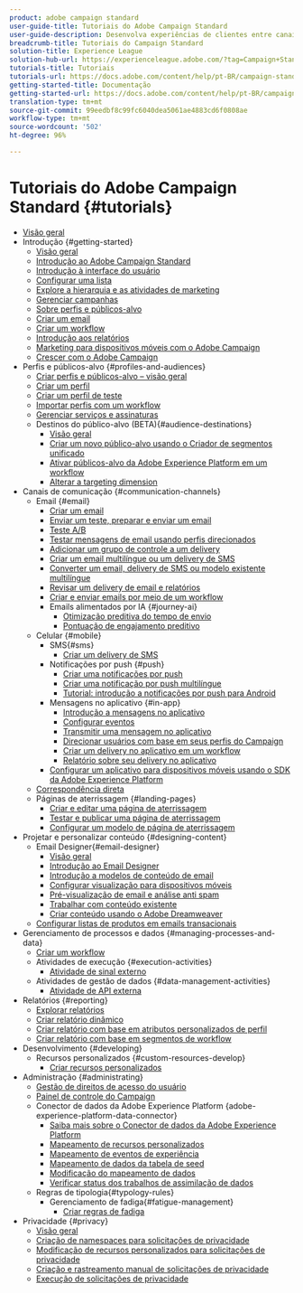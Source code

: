 ```yaml
---
product: adobe campaign standard
user-guide-title: Tutoriais do Adobe Campaign Standard
user-guide-description: Desenvolva experiências de clientes entre canais e crie um ambiente para a orquestração visual de campanhas, gerenciamento de interação em tempo real e execução entre canais.
breadcrumb-title: Tutoriais do Campaign Standard
solution-title: Experience League
solution-hub-url: https://experienceleague.adobe.com/?tag=Campaign+Standard#recommended/solutions/campaign
tutorials-title: Tutoriais
tutorials-url: https://docs.adobe.com/content/help/pt-BR/campaign-standard-learn/tutorials/overview.html
getting-started-title: Documentação
getting-started-url: https://docs.adobe.com/content/help/pt-BR/campaign-standard/using/campaign-standard-home.html
translation-type: tm+mt
source-git-commit: 99eedbf8c99fc6040dea5061ae4883cd6f0808ae
workflow-type: tm+mt
source-wordcount: '502'
ht-degree: 96%

---
```



# Tutoriais do Adobe Campaign Standard {#tutorials}

+ [Visão geral](/help/overview.md)
+ Introdução {#getting-started}
   + [Visão geral](/help/getting-started/getting-started-overview.md)
   + [Introdução ao Adobe Campaign Standard](/help/getting-started/adobe-campaign-standard-introduction.md)
   + [Introdução à interface do usuário](/help/getting-started/getting-started-with-the-ui.md)
   + [Configurar uma lista](/help/getting-started/configure-a-list.md)
   + [Explore a hierarquia e as atividades de marketing](/help/getting-started/explore-hierarchy-and-marketing-activities.md)
   + [Gerenciar campanhas](/help/getting-started/managing-campaigns.md)
   + [Sobre perfis e públicos-alvo](/help/getting-started/understanding-profiles-and-audiences.md)
   + [Criar um email](https://experienceleague.adobe.com/docs/campaign-standard-learn/tutorials/communication-channels/email/create-email-from-homepage.html)
   + [Criar um workflow](https://experienceleague.adobe.com/docs/campaign-standard-learn/tutorials/getting-started/creating-a-workflow.html)
   + [Introdução aos relatórios](/help/getting-started/reporting-with-adobe-campaign-introduction.md)
   + [Marketing para dispositivos móveis com o Adobe Campaign](/help/getting-started/mobile-marketing-with-adobe-campaign.md)
   + [Crescer com o Adobe Campaign](/help/getting-started/growing-with-adobe-campaign.md)
+ Perfis e públicos-alvo {#profiles-and-audiences}
   + [Criar perfis e públicos-alvo – visão geral](/help/profiles-and-audiences/creating-profiles-and-audiences.md)
   + [Criar um perfil](/help/profiles-and-audiences/creating-a-profile.md)
   + [Criar um perfil de teste](/help/profiles-and-audiences/test-profiles.md)
   + [Importar perfis com um workflow](/help/managing-processes-and-data/importing-profiles.md)
   + [Gerenciar serviços e assinaturas](/help/managing-processes-and-data/services-and-subscriptions.md)
   + Destinos do público-alvo (BETA){#audience-destinations}
      + [Visão geral](/help/profiles-and-audiences/audience-destinations/audience-destinations-overview.md)
      + [Criar um novo público-alvo usando o Criador de segmentos unificado](/help/profiles-and-audiences/audience-destinations/creating-audiences-using-segment-builder.md) 
      + [Ativar públicos-alvo da Adobe Experience Platform em um workflow](/help/profiles-and-audiences/audience-destinations/activating-aep-audiences.md)
      + [Alterar a targeting dimension](/help/profiles-and-audiences/audience-destinations/changing-targeting-dimension.md)
+ Canais de comunicação {#communication-channels}
   + Email {#email}
      + [Criar um email](/help/communication-channels/email/create-email-from-homepage.md)
      + [Enviar um teste, preparar e enviar um email](/help/communication-channels/email/sending-test-preparing-sending-email.md)
      + [Teste A/B](/help/communication-channels/email/a-b-testing.md)
      + [Testar mensagens de email usando perfis direcionados](/help/communication-channels/email/profile-substitution.md)
      + [Adicionar um grupo de controle a um delivery](/help/communication-channels/email/control-groups.md)
      + [Criar um email multilíngue ou um delivery de SMS](/help/communication-channels/create-multilingual-deliveries.md)
      + [Converter um email, delivery de SMS ou modelo existente multilíngue](/help/communication-channels/covert-into-multilingual-deliveries.md)
      + [Revisar um delivery de email e relatórios](/help/communication-channels/email/reviewing-personalized-email-delivery-and-reports.md)
      + [Criar e enviar emails por meio de um workflow](/help/communication-channels/email/create-and-send-emails-via-workflow.md)
      + Emails alimentados por IA {#journey-ai}
         + [Otimização preditiva do tempo de envio](/help/communication-channels/email/ai-powered-emails/predictive-send-time-optimization.md)
         + [Pontuação de engajamento preditivo](/help/communication-channels/email/ai-powered-emails/predictive-engagement-scoring.md)
   + Celular {#mobile}
      + SMS{#sms}
         + [Criar um delivery de SMS](/help/communication-channels/mobile/sms/sms-delivery.md)
      + Notificações por push {#push}
         + [Criar uma notificações por push](/help/communication-channels/mobile/push-notifications/creating-a-push-notification.md)
         + [Criar uma notificação por push multilíngue](/help/communication-channels/mobile/push-notifications/creating-multilingual-push-notifications.md)
         + [Tutorial: introdução a notificações por push para Android](https://docs.adobe.com/content/help/pt-BR/campaign-standard-learn/getting-started-with-push-notifications-android/introduction.html)
      + Mensagens no aplicativo {#in-app}
         + [Introdução a mensagens no aplicativo](/help/communication-channels/mobile/in-app/in-app-message-overview.md)
         + [Configurar eventos](/help/communication-channels/mobile/in-app/configure-events.md)
         + [Transmitir uma mensagem no aplicativo](/help/communication-channels/mobile/in-app/broadcast-in-app-message.md)
         + [Direcionar usuários com base em seus perfis do Campaign](/help/communication-channels/mobile/in-app/target-users-based-on-campaign-profile.md)
         + [Criar um delivery no aplicativo em um workflow](/help/communication-channels/mobile/in-app/in-app-activity.md)
         + [Relatório sobre seu delivery no aplicativo](/help/communication-channels/mobile/in-app/in-app-reporting.md)
      + [Configurar um aplicativo para dispositivos móveis usando o SDK da Adobe Experience Platform](/help/communication-channels/mobile/configure-mobile-apps-using-aep-sdk.md) 
   + [Correspondência direta](/help/communication-channels/direct-mail/directmail.md)
   + Páginas de aterrissagem {#landing-pages} 
      + [Criar e editar uma página de aterrissagem](/help/communication-channels/landing-pages/landing-page-create-and-edit.md)
      + [Testar e publicar uma página de aterrissagem](/help/communication-channels/landing-pages/landing-page-test-and-publish.md)
      + [Configurar um modelo de página de aterrissagem](/help/communication-channels/landing-pages/landing-page-configure-templates.md)
+ Projetar e personalizar conteúdo {#designing-content}
   + Email Designer{#email-designer}
      + [Visão geral](/help/designing-content/email-designer/email-designer-overview.md)
      + [Introdução ao Email Designer](/help/designing-content/email-designer/getting-started-with-the-email-designer.md)
      + [Introdução a modelos de conteúdo de email](/help/designing-content/email-designer/email-content-templates.md)
      + [Configurar visualização para dispositivos móveis](/help/designing-content/email-designer/configure-the-mobile-view.md)
      + [Pré-visualização de email e análise anti spam](/help/designing-content/email-designer/preview-your-email.md)
      + [Trabalhar com conteúdo existente](/help/designing-content/email-designer/working-with-existing-content.md)
      + [Criar conteúdo usando o Adobe Dreamweaver](/help/designing-content/email-designer/dreamweaver-integration.md)
   + [Configurar listas de produtos em emails transacionais](/help/designing-content/product-listings-in-transactional-email.md)
+ Gerenciamento de processos e dados {#managing-processes-and-data}
   + [Criar um workflow](/help/managing-processes-and-data/creating-a-workflow.md)
   + Atividades de execução {#execution-activities}
      + [Atividade de sinal externo](/help/managing-processes-and-data/execution-activities/external-signal-activity.md)
   + Atividades de gestão de dados {#data-management-activities}
      + [Atividade de API externa](/help/managing-processes-and-data/data-management-activities/external-api-activity.md)
+ Relatórios {#reporting}
   + [Explorar relatórios](/help/getting-started/exploring-reports.md)
   + [Criar relatório dinâmico](/help/reporting/creating-a-dynamic-report.md)
   + [Criar relatório com base em atributos personalizados de perfil](/help/reporting/custom-profile-attributes-dynamic-reports.md)
   + [Criar relatório com base em segmentos de workflow](/help/reporting/report-on-workflow-segments.md)
+ Desenvolvimento {#developing}
   + Recursos personalizados {#custom-resources-develop}
      + [Criar recursos personalizados](/help/managing-processes-and-data/custom-resources/creating-custom-resources.md)
+ Administração {#administrating}
   + [Gestão de direitos de acesso do usuário](/help/administrating/managing-user-access-rights.md)
   + [Painel de controle do Campaign](https://docs.adobe.com/content/help/pt-BR/campaign-standard-learn/control-panel/control-panel-overview.html)
   + Conector de dados da Adobe Experience Platform {adobe-experience-platform-data-connector}
      + [Saiba mais sobre o Conector de dados da Adobe Experience Platform](/help/administrating/adobe-experience-platform-data-connector/understanding-the-adobe-experience-platform-data-connector.md)
      + [Mapeamento de recursos personalizados](/help/administrating/adobe-experience-platform-data-connector/mapping-custom-resources.md)
      + [Mapeamento de eventos de experiência](/help/administrating/adobe-experience-platform-data-connector/mapping-experience-events.md)
      + [Mapeamento de dados da tabela de seed](/help/administrating/adobe-experience-platform-data-connector/mapping-seed-table-data.md)
      + [Modificação do mapeamento de dados](/help/administrating/adobe-experience-platform-data-connector/modifying-data-mapping.md)
      + [Verificar status dos trabalhos de assimilação de dados](/help/administrating/adobe-experience-platform-data-connector/checking-status-of-data-ingestion-jobs.md)
   + Regras de tipologia{#typology-rules}
      + Gerenciamento de fadiga{#fatigue-management}
         + [Criar regras de fadiga](/help/administrating/typology-rules/fatigue-management/create-fatigue-rules.md)
+ Privacidade {#privacy}
   + [Visão geral](/help/privacy/privacy-overview.md)
   + [Criação de namespaces para solicitações de privacidade](/help/privacy/namespaces-for-privacy-requests.md)
   + [Modificação de recursos personalizados para solicitações de privacidade](/help/privacy/custom-resources-for-privacy-requests.md)
   + [Criação e rastreamento manual de solicitações de privacidade](/help/privacy/create-and-track-privacy-requests.md)
   + [Execução de solicitações de privacidade](/help/privacy/execute-privacy-requests.md)